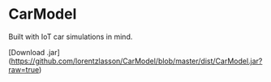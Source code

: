 CarModel
========

Built with IoT car simulations in mind.

[Download .jar] (https://github.com/lorentzlasson/CarModel/blob/master/dist/CarModel.jar?raw=true)

